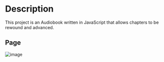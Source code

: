 # Description
This project is an Audiobook written in JavaScript that allows chapters to be rewound and advanced.

## Page
![image](https://github.com/user-attachments/assets/da9e9a2d-5075-4fbf-841b-30a089bb80ab)
